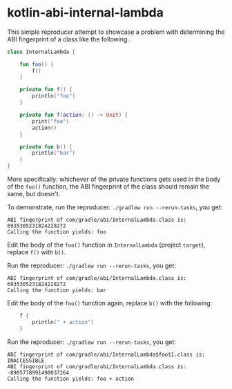 # kotlin-abi-internal-lambda

This simple reproducer attempt to showcase a problem with determining the ABI fingerprint of a class like the following.

```kotlin
class InternalLambda {

    fun foo() {
        f()
    }

    private fun f() {
        println("foo")
    }

    private fun f(action: () -> Unit) {
        print("foo")
        action()
    }

    private fun b() {
        println("bar")
    }
}
```

More specifically: whichever of the private functions gets used in the body of the `foo()` function, the ABI fingerprint of the class should remain the same, but doesn't.

To demonstrate, run the reproducer: `./gradlew run --rerun-tasks`, you get:

```
ABI fingerprint of com/gradle/abi/InternalLambda.class is: 6935305231824228272
Calling the function yields: foo
```

Edit the body of the `foo()` function in `InternalLambda` (project `target`), replace `f()` with `b()`.

Run the reproducer: `./gradlew run --rerun-tasks`, you get:

```
ABI fingerprint of com/gradle/abi/InternalLambda.class is: 6935305231824228272
Calling the function yields: bar
```

Edit the body of the `foo()` function again, replace `b()` with the following:

```kotlin
    f {
        println(" + action")
    }
```

Run the reproducer: `./gradlew run --rerun-tasks`, you get:

```
ABI fingerprint of com/gradle/abi/InternalLambda$foo$1.class is: INACCESSIBLE
ABI fingerprint of com/gradle/abi/InternalLambda.class is: -8905778991490037264
Calling the function yields: foo + action
```
